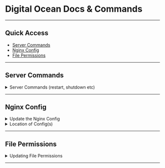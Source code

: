 # Digital Ocean Docs & Commands

---

## Quick Access

- [Server Commands](#server-commands)
- [Nginx Config](#nginx-config)
- [File Permissions](#file-permissions)


---

## Server Commands

<details>
  <summary>Server Commands (restart, shutdown etc)</summary>


**Restart Nginx**
This is usually required after before config or server-related changes take effect.

```bash
# Restart Nginx
sudo service nginx restart

# Alternate method to restart nginx
nginx -s reload
```
</details>


---


## Nginx Config

<details>
  <summary>Update the Nginx Config</summary>
  

```bash
# Update which sites are publicly available
nano /etc/nginx/sites-available/default
```

**Test the Changes before Re-starting Nginx:**

```bash
sudo nginx -t
```
  
</details>

<details>
  <summary>Location of Config(s)</summary>
  
**Location of Nginx Configs**
NOTE: the `default` files are literally the default configs. It's best NOT to modify them, but rather clone them, then make changes to the cloned copy.

- `/etc/nginx/sites-enabled/default`: handles which sites (ie domains) are enabled in nginx.
- `/etc/nginx/sites-available/default`: handles which sites (ie domains) are publicly accessible in nginx.

  
  
</details>

---

## File Permissions

<details>
  <summary>Updating File Permissions</summary>
  
**Change Files Permissions to: Read, Write**

```bash
# 755 makes public to the user
sudo chmod -R 755
```

**Assign Permissions to Current User**

```bash
# Assigns public folder to current user's ownership
sudo chown -R $USER:$USER /var/www/example.com/html
```
  
</details>

---





















